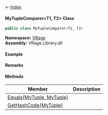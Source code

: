 ← [Index](Api-Index)

#### MyTupleComparer&lt;T1, T2&gt; Class

```csharp
public class MyTupleComparer<T1, T2>
```

**Namespace:** [VRage](VRage)  
**Assembly:** VRage.Library.dll

#### Example

#### Remarks

#### Methods

|Member|Description|
|---|---|
|[Equals(MyTuple, MyTuple)](VRage.MyTupleComparer`2.Equals)||
|[GetHashCode(MyTuple)](VRage.MyTupleComparer`2.GetHashCode)||


